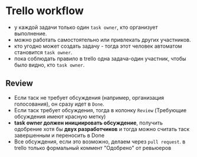 
# Trello workflow

- у каждой задачи только один `task owner`, кто организует выполнение. 
- можно работать самостоятельно или привлекать других участников. 
- кто угодно может создать задачу - тогда этот человек автоматом становится `task owner`. 
- пока соблюдать правило в trello одна задача-один участник, чтобы  было видно, кто `task owner`. 

## Review

- Если таск не требует обсуждения (например, организация голосования), он сразу идет в `Done`.
- Если таск требует обсуждения, тогда в колонку `Review` (Требующие обсуждения имеют красную метку)
- **task owner должен инициировать обсуждение**, получить одобрение хотя бы **двух разработчиков** и тогда можно считать таск завершенным и переносить в Done
- Все обсуждения, если это возможно, делаем через `pull request`. в trello только формальный коммент "Одобрено" от ревьюеров
